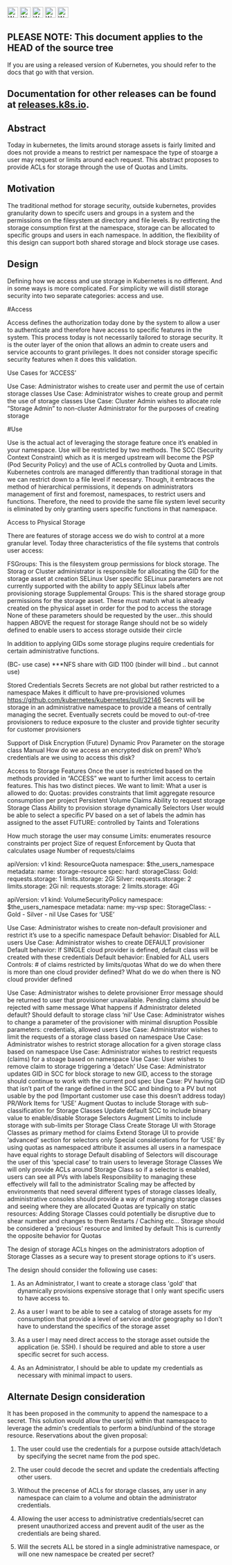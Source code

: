 <!-- BEGIN MUNGE: UNVERSIONED_WARNING -->

<!-- BEGIN STRIP_FOR_RELEASE -->

<img src="http://kubernetes.io/img/warning.png" alt="WARNING"
     width="25" height="25">
<img src="http://kubernetes.io/img/warning.png" alt="WARNING"
     width="25" height="25">
<img src="http://kubernetes.io/img/warning.png" alt="WARNING"
     width="25" height="25">
<img src="http://kubernetes.io/img/warning.png" alt="WARNING"
     width="25" height="25">
<img src="http://kubernetes.io/img/warning.png" alt="WARNING"
     width="25" height="25">

<h2>PLEASE NOTE: This document applies to the HEAD of the source tree</h2>

If you are using a released version of Kubernetes, you should
refer to the docs that go with that version.

Documentation for other releases can be found at
[releases.k8s.io](http://releases.k8s.io).
</strong>
--

<!-- END STRIP_FOR_RELEASE -->

<!-- END MUNGE: UNVERSIONED_WARNING -->

## Abstract

Today in kubernetes, the limits around storage assets is fairly limited and does not provide a means to restrict per namespace the type
of stoarge a user may request or limits around each request. This abstract proposes to provide ACLs for storage through the use of Quotas and 
Limits.

## Motivation

The traditional method for storage security, outside kubernetes, provides granularity down to specifc users and groups
in a system and the permissions on the filesystem at directory and file levels. By restircting the storage consumption first at the namespace,
storage can be allocated to specific groups and users in each namespace. In addition, the flexibility of this design can support both
shared storage and block storage use cases.

## Design
Defining how we access and use storage in Kubernetes is no different. And in some ways is more complicated. 
For simplicity we will distill storage security into two separate categories: access and use.

#Access

Access defines the authorization today done by the system to allow a user to authenticate and 
therefore have access to specific features in the system. This process today is not necessarily tailored to storage security. 
It is the outer layer of the onion that allows an admin to create users and service accounts to grant privileges. 
It does not consider storage specific security features when it does this validation. 


Use Cases for ‘ACCESS’

Use Case: Administrator wishes to create user and permit the use of certain storage classes
Use Case: Administrator wishes to create group and permit the use of storage classes
Use Case: Cluster Admin wishes to allocate role “Storage Admin” to non-cluster Administrator for the purposes of creating storage

#Use

Use is the actual act of leveraging the storage feature once it’s enabled in your namespace. Use will be restricted by two methods. The SCC (Security Context Constraint) which as it is merged upstream will become the PSP (Pod Security Policy) and the use of ACLs controlled by Quota and Limits. 
Kubernetes controls are managed differently than traditional storage in that we can restrict down to a file level if necessary. Though, it embraces the method of hierarchical permissions, it depends on administrators management of first and foremost, namespaces, to restrict users and functions. Therefore, the need to provide the same file system level security is eliminated by only granting users specific functions in that namespace.

Access to Physical Storage

There are features of storage access we do wish to control at a more granular level. Today three characteristics of the file systems that controls user access:

FSGroups: This is the filesystem group permissions for block storage. The Storag or Cluster administrator is responsible for allocating the GID for the storage asset at creation
SELinux
User specific SELinux parameters are not currently supported with the ability to apply SELinux labels after provisioning storage
Supplemental Groups: This is the shared storage group permissions for the storage asset. These must match what is already created on the physical asset in order for the pod to access the storage
None of these parameters should be requested by the user...this should happen ABOVE the request for storage
Range should not be so widely defined to enable users to access storage outside their circle

In addition to applying GIDs some storage plugins require credentials for certain administrative functions.

(BC- use case) ***NFS share with GID 1100 (binder will bind .. but cannot use)

Stored Credentials
Secrets
Secrets are not global but rather restricted to a namespace
Makes it difficult to have pre-provisioned volumes
https://github.com/kubernetes/kubernetes/pull/32146
Secrets will be storage in an administrative namespace to provide a means of centrally managing the secret.
Eventually secrets could be moved to out-of-tree provisioners to reduce exposure to the cluster and provide tighter security for customer provisioners

Support of Disk Encryption (Future)
Dynamic Prov
Parameter on the storage class
Manual
How do we access an encrypted disk on prem?
Who’s credentials are we using to access this disk?


Access to Storage Features
Once the user is restricted based on the methods provided in “ACCESS” we want to further limit access to certain features. This has two distinct pieces. We want to limit:
What a user is allowed to do:
Quotas: provides constraints that limit aggregate resource consumption per project
Persistent Volume Claims
Ability to request storage 
 Storage Class
Ability to provision storage dynamically
Selectors
User would be able to select a specific PV based on a set of labels the admin has assigned to the asset
FUTURE: controlled by Taints and Tolerations

How much storage the user may consume 
Limits: enumerates resource constraints per project 
Size of request
Enforcement by Quota that calculates usage
Number of requests/claims






apiVersion: v1
kind: ResourceQuota
namespace: $the_users_namespace
metadata:
  name: storage-resource
spec:
  hard:
    storageClass:
      Gold:
        requests.storage: 1
        limits.storage: 2Gi
      Silver:
             requests.storage: 2
             limits.storage: 2Gi
           nil:
             requests.storage: 2
             limits.storage: 4Gi

apiVersion: v1
kind: VolumeSecurityPolicy
namespace: $the_users_namespace
metadata:
  name: my-vsp
spec:
  StorageClass:
    - Gold
    - Silver
    - nil
Use Cases for ‘USE’

Use Case: Administrator wishes to create non-default provisioner and restrict it’s use to a specific namespace
Default behavior: Disabled for ALL users
Use Case: Administrator wishes to create DEFAULT provisioner 
Default behavior: If SINGLE cloud provider is defined, default class will be created with these credentials
Default behavior: Enabled for ALL users
Controls: # of claims restricted by limits/quotas
What do we do when there is more than one cloud provider defined?
What do we do when there is NO cloud provider defined

Use Case: Administrator wishes to delete provisioner
Error message should be returned to user that provisioner unavailable. 
Pending claims should be rejected with same message
What happens if Administrator deleted default?
Should default to storage class ‘nil’
Use Case: Administrator wishes to change a parameter of the provisioner with minimal disruption
Possible parameters: credentials, allowed users
Use Case: Administrator wishes to limit the requests of a storage class based on namespace
Use Case: Administrator wishes to restrict storage allocation for a given storage class based on namespace 
Use Case: Administrator wishes to restrict requests (claims) for a stoage based on namespace
Use Case: User wishes to remove claim to storage triggering a ‘detach’ 
Use Case: Administrator updates GID in SCC for block storage to new GID, access to the storage should continue to work with the current pod spec 
Use Case: PV having GID that isn’t part of the range defined in the SCC and binding to a PV but not usable by the pod (Important customer use case this doesn’t address today)
PR/Work Items for ‘USE’
Augment Quotas to include Storage with sub-classification for Storage Classes
Update default SCC to include binary value to enable/disable Storage Selectors
Augment Limits to include storage with sub-limits per Storage Class
Create Storage UI with Storage Classes as primary method for claims
Extend Storage UI to provide ‘advanced’ section for selectors only
 Special considerations for for ‘USE’
By using quotas as namespaced attribute it assumes all users in a namespace have equal rights to storage
Default disabling of Selectors will discourage the user of this ‘special case’ to train users to leverage Storage Classes
We will only provide ACLs around Storage Class so if a selector is enabled, users can see all PVs with labels
Responsibility to managing these effectively will fall to the administrator
Scaling may be affected by environments that need several different types of storage classes
Ideally, administrative consoles should provide a way of managing storage classes and seeing where they are allocated
Quotas are typically on static resources: Adding Storage Classes could potentially be disruptive due to shear number and changes to them
Restarts / Caching etc... 
Storage should be considered a ‘precious’ resource and limited by default
This is currently the opposite behavior for Quotas




The design of storage ACLs hinges on the administrators adoption of Storage Classes as a secure way to present storage options to it's users. 

The design should consider the following use cases:

1.  As an Administrator, I want to create a storage class 'gold' that dynamically provisions expensive storage that I only want specific users 
to have access to.
    
2.  As a user I want to be able to see a catalog of storage assets for my consumption that provide a level of service and/or geography so I don't
have to understand the specifics of the storage asset

3.  As a user I may need direct access to the storage asset outside the application (ie. SSH). I should be required and able
    to store a user specific secret for such access.
    
4.  As an Administrator, I should be able to update my credentials as necessary with minimal impact to users.


## Alternate Design consideration

It has been proposed in the community to append the namespace to a secret. This solution would allow the user(s) within that namespace to 
leverage the admin's credentials to perform a bind/unbind of the storage resource.
Reservations about the given proposal:

1.  The user could use the credentials for a purpose outside attach/detach by specifying the secret name from the pod spec.

2. The user could decode the secret and update the credentials affecting other users.

3. Without the precense of ACLs for storage classes, any user in any namespace can claim to a volume and obtain the administrator
   credentials.
   
4. Allowing the user access to administrative credentials/secret can present unauthorized access and prevent audit of the user as the 
   credentials are being shared.

5. Will the secrets ALL be stored in a single administrative namespace, or will one new namespace be created per secret?
